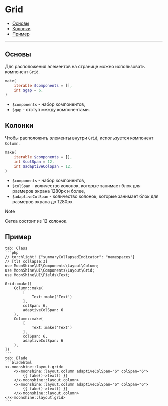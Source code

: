 # Grid

- [Основы](#basics)
- [Колонки](#columns)
- [Пример](#example)

---

<a name="basics"></a>
## Основы

Для расположения элементов на странице можно использовать компонент `Grid`.

```php
make(
    iterable $components = [],
    int $gap = 6,
)
```

- `$components` - набор компонентов,
- `$gap` - отступ между компонентами.

<a name="columns"></a>
## Колонки

Чтобы расположить элементы внутри `Grid`, используется компонент `Column`.

```php
make(
    iterable $components = [],
    int $colSpan = 12,
    int $adaptiveColSpan = 12,
)
```

 - `$components` - набор компонентов,
 - `$colSpan` - количество колонок, которые занимает блок для размеров экрана 1280px и более,
 - `$adaptiveColSpan` - количество колонок, которые занимает блок для размеров экрана до 1280px.

> [!NOTE]
> Сетка состоит из 12 колонок.

<a name="example"></a>
## Пример

~~~tabs
tab: Class
```php
// torchlight! {"summaryCollapsedIndicator": "namespaces"}
// [tl! collapse:3]
use MoonShine\UI\Components\Layout\Column;
use MoonShine\UI\Components\Layout\Grid;
use MoonShine\UI\Fields\Text;

Grid::make([
    Column::make(
        [
            Text::make('Text')
        ],
        colSpan: 6,
        adaptiveColSpan: 6
    ),
    Column::make(
        [
            Text::make('Text')
        ],
        colSpan: 6,
        adaptiveColSpan: 6
    ),
])
```
tab: Blade
```bladehtml
<x-moonshine::layout.grid>
    <x-moonshine::layout.column adaptiveColSpan="6" colSpan="6">
        {{ fake()->text() }}
    </x-moonshine::layout.column>
    <x-moonshine::layout.column adaptiveColSpan="6" colSpan="6">
        {{ fake()->text() }}
    </x-moonshine::layout.column>
</x-moonshine::layout.grid>
```
~~~
